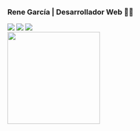 ### Rene García | Desarrollador Web :man_technologist:
<!--
**Rgarciia/Rgarciia** is a ✨ _special_ ✨ repository because its `README.md` (this file) appears on your GitHub profile.

Here are some ideas to get you started:

- 🔭 I’m currently working on ...
- 🌱 I’m currently learning ...
- 👯 I’m looking to collaborate on ...
- 🤔 I’m looking for help with ...
- 💬 Ask me about ...
- 📫 How to reach me: ...
- 😄 Pronouns: ...
- ⚡ Fun fact: ...
-->


<!-- <a href="https://bertamatu.netlify.app/" target="_blank"><img src="https://github.com/bertamatu/bertamatu/blob/master/bertamatu500.gif" align="right" alt="portfolio-image" width="400" height="auto"></a> -->
<a href="https://www.linkedin.com/in/brandon-rene-reza-garcia-36a024156/" target="_blank"><img src="https://img.icons8.com/color/48/000000/linkedin.png"/></a>
<a href="https://rgarciia.github.io/" target="_blank"><img src="https://img.icons8.com/fluency/48/000000/domain.png"/></a>
<a href="mailto:rene.reza_garcia@hotmail.com" target="_blank"><img src="https://img.icons8.com/fluency/48/000000/email.png"/></a>
<br>
<img src="https://github-readme-stats.vercel.app/api/top-langs/?username=bertamatu&layout=compact/" width="208" height="auto"/>

